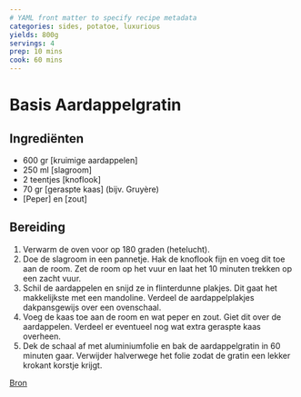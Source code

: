 ```yaml
---
# YAML front matter to specify recipe metadata
categories: sides, potatoe, luxurious
yields: 800g
servings: 4
prep: 10 mins
cook: 60 mins
---
```


# Basis Aardappelgratin

## Ingrediënten

- 600 gr [kruimige aardappelen]
- 250 ml [slagroom]
- 2 teentjes [knoflook]
- 70 gr [geraspte kaas] (bijv. Gruyère)
- [Peper] en [zout]

## Bereiding

1. Verwarm de oven voor op 180 graden (hetelucht).
2. Doe de slagroom in een pannetje. Hak de knoflook fijn en voeg dit toe aan de room. Zet de room op het vuur en laat het 10 minuten trekken op een zacht vuur.
3. Schil de aardappelen en snijd ze in flinterdunne plakjes. Dit gaat het makkelijkste met een mandoline. Verdeel de aardappelplakjes dakpansgewijs over een ovenschaal.
4. Voeg de kaas toe aan de room en wat peper en zout. Giet dit over de aardappelen. Verdeel er eventueel nog wat extra geraspte kaas overheen.
5. Dek de schaal af met aluminiumfolie en bak de aardappelgratin in 60 minuten gaar. Verwijder halverwege het folie zodat de gratin een lekker krokant korstje krijgt.

[Bron](https://uitpaulineskeuken.nl/recept/aardappelgratin-maken)
